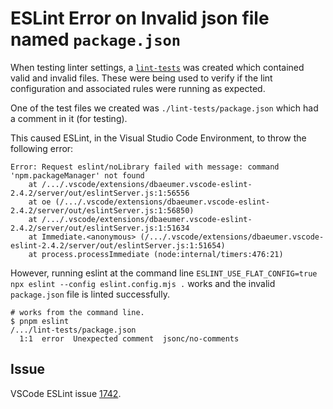 # ESLint Error on Invalid json file named `package.json`

When testing linter settings, a [`lint-tests`](./lint-tests/) was created which contained valid and invalid files. These were being used to verify if the lint configuration and associated rules were running as expected.

One of the test files we created was `./lint-tests/package.json` which had a comment in it (for testing).

This caused ESLint, in the Visual Studio Code Environment, to throw the following error:

```
Error: Request eslint/noLibrary failed with message: command 'npm.packageManager' not found
    at /.../.vscode/extensions/dbaeumer.vscode-eslint-2.4.2/server/out/eslintServer.js:1:56556
    at oe (/.../.vscode/extensions/dbaeumer.vscode-eslint-2.4.2/server/out/eslintServer.js:1:56850)
    at /.../.vscode/extensions/dbaeumer.vscode-eslint-2.4.2/server/out/eslintServer.js:1:51634
    at Immediate.<anonymous> (/.../.vscode/extensions/dbaeumer.vscode-eslint-2.4.2/server/out/eslintServer.js:1:51654)
    at process.processImmediate (node:internal/timers:476:21)
```

However, running eslint at the command line `ESLINT_USE_FLAT_CONFIG=true npx eslint --config eslint.config.mjs .` works and the invalid `package.json` file is linted successfully.

```
# works from the command line.
$ pnpm eslint
/.../lint-tests/package.json
  1:1  error  Unexpected comment  jsonc/no-comments
```

## Issue

VSCode ESLint issue [1742](https://github.com/microsoft/vscode-eslint/issues/1742).
